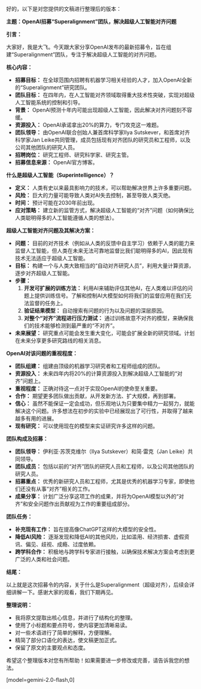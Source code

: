 好的，以下是对您提供的文稿进行整理后的版本：

**主题：OpenAI招募“Superalignment”团队，解决超级人工智能对齐问题**

**引言：**

大家好，我是大飞。今天跟大家分享OpenAI发布的最新招募令，旨在组建“Superalignment”团队，专注于解决超级人工智能的对齐问题。

**核心内容：**

*   **招募目标：** 在全球范围内招聘有机器学习相关经验的人才，加入OpenAI全新的“Superalignment”研究团队。
*   **团队目标：** 在四年内，在人工智能对齐领域取得重大技术性突破，实现对超级人工智能系统的控制和引导。
*   **背景：** OpenAI预测十年内可能出现超级人工智能，因此解决对齐问题刻不容缓。
*   **资源投入：** OpenAI承诺拿出20%的算力，专门攻克这一难题。
*   **团队领导：** 由OpenAI联合创始人兼首席科学家Ilya Sutskever，和首席对齐科学家Jan Leike共同管理，成员包括现有对齐团队的研究员和工程师，以及公司其他团队的研究人员。
*   **招聘岗位：** 研究工程师、研究科学家、研究主管。
*   **招募信息来源：** OpenAI官方博客。

**什么是超级人工智能（Superintelligence）？**

*   **定义：** 人类有史以来最具影响力的技术，可以帮助解决世界上许多重要问题。
*   **风险：** 巨大的力量可能导致人类对AI失去控制，甚至导致人类灭绝。
*   **时间：** 预计可能在2030年前出现。
*   **应对策略：** 建立新的监管方式，解决超级人工智能的“对齐”问题（如何确保比人类聪明得多的人工智能遵循人类的想法）。

**超级人工智能对齐问题及其解决方案：**

*   **问题：** 目前的对齐技术（例如从人类的反馈中自主学习）依赖于人类的能力来监督人工智能，但人类在未来无法可靠地监督比我们聪明得多的AI，因此现有技术无法适应于超级人工智能。
*   **目标：** 构建一个与人类大致相当的“自动对齐研究人员”，利用大量计算资源，逐步对齐超级人工智能。
*   **步骤：**
    1.  **开发可扩展的训练方法：** 利用AI来辅助评估其他AI，在人类难以评估的问题上提供训练信号。了解和控制AI大模型如何将我们的监督应用在我们无法监督的任务上。
    2.  **验证结果模型：** 自动搜索有问题的行为以及问题的深层原因。
    3.  **对整个“对齐”流程进行压力测试：** 通过训练故意不对齐的模型，来确保我们的技术能够检测到最严重的“不对齐”。
*   **未来展望：** 研究重点可能会发生重大变化，可能会扩展全新的研究领域。计划在未来分享更多研究路线的相关消息。

**OpenAI对该问题的重视程度：**

*   **团队组建：** 组建由顶级的机器学习研究者和工程师组成的团队。
*   **资源投入：** 未来四年内将20%的计算资源投入到解决超级人工智能的“对齐”问题上。
*   **重视程度：** 正确对待这一点对于实现OpenAI的使命至关重要。
*   **合作：** 期望更多团队做出贡献，从开发新方法、扩大规模，再到部署。
*   **信心：** 虽然不能保证一定会成功，但乐观地认为只要集中精力一起努力，就能解决这个问题。许多想法在初步的实验中已经展现出了可行性，并取得了越来越多有用的进展。
*   **现有研究：** 可以使用现在的模型来实证研究许多这样的问题。

**团队构成及招募：**

*   **团队领导：** 伊利亚·苏茨克维尔（Ilya Sutskever）和简·雷克（Jan Leike）共同领导。
*   **团队成员：** 包括以前的“对齐”团队的研究人员和工程师，以及公司其他团队的研究人员。
*   **招募重点：** 优秀的新研究人员和工程师，尤其是优秀的机器学习专家，即使他们还没有从事“对齐”相关的工作。
*   **成果分享：** 计划广泛分享这项工作的成果，并将为OpenAI模型以外的“对齐”和安全问题作出贡献视为工作的重要组成部分。

**团队任务：**

*   **补充现有工作：** 旨在提高像ChatGPT这样的大模型的安全性。
*   **降低AI风险：** 逐渐发现和降低AI的其他风险，比如滥用、经济损害、虚假资讯、偏见、歧视、成瘾、过度依赖。
*   **跨学科合作：** 积极地与跨学科专家进行接触，以确保技术解决方案会考虑到更广泛的人类和社会问题。

**结尾：**

以上就是这次招募令的内容，关于什么是Superalignment（超级对齐），后续会详细讲解一下。感谢大家的观看，我们下期再见。

**整理说明：**

*   我将原文提取出核心信息，并进行了结构化的整理。
*   使用了小标题和要点符号，使内容更加清晰易读。
*   对一些术语进行了简单的解释，方便理解。
*   精简了部分口语化的表达，使文稿更加正式。
*   保留了原文的主要观点和态度。

希望这个整理版本对您有所帮助！如果需要进一步修改或完善，请告诉我您的想法。

[model=gemini-2.0-flash,0]

